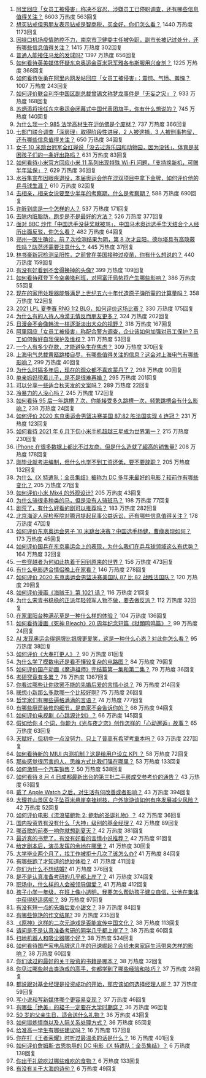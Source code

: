 1. [阿里回应「女员工被侵害」称决不容忍，涉嫌员工已停职调查，还有哪些信息值得关注？](https://www.zhihu.com/question/478068481) 8603 万热度 563回复
1. [想买钻戒但男朋友表示钻戒是智商税，买金好，你们怎么看？](https://www.zhihu.com/question/476531252) 1440 万热度 1173回复
1. [因禄口机场疫情防控不力，南京市卫健委主任被免职，副市长被记过处分，还有哪些信息值得关注？](https://www.zhihu.com/question/478042504) 1415 万热度 302回复
1. [普通人能接住马龙的发球吗?](https://www.zhihu.com/question/365520167) 1397 万热度 656回复
1. [如何看待英美媒体怀疑东京奥运会百米冠军雅各布斯服用兴奋剂？](https://www.zhihu.com/question/477207139) 1225 万热度 368回复
1. [如何看待张勇在阿里内网发帖回应「女员工被侵害」：震惊、气愤、羞愧？](https://www.zhihu.com/question/478136579) 1007 万热度 243回复
1. [如何评价联合利华中国区副总裁曾锡文称梦龙事件是「无妄之灾」？](https://www.zhihu.com/question/477777632) 933 万热度 168回复
1. [苏炳添将担任东京奥运会闭幕式中国代表团旗手，你有什么想说的？](https://www.zhihu.com/question/478064919) 745 万热度 140回复
1. [为什么我一个 985 法学高材生在沪仿佛是个废材？](https://www.zhihu.com/question/477345946) 737 万热度 366回复
1. [七部门联合调查「深房理」取得阶段性进展，2 人被逮捕，3 人被刑事拘留，还有哪些信息值得关注？](https://www.zhihu.com/question/478029208) 650 万热度 34回复
1. [女子 10 米跳台冠军全红婵说「没去过游乐园和动物园，因为没钱」，体育是贫困孩子们的一条好出路吗？](https://www.zhihu.com/question/477586825) 631 万热度 83回复
1. [如何看待小米官方回应小米 11 系列出现特殊 Wi-Fi 问题，「支持换新机，可赠半年延保」？](https://www.zhihu.com/question/477855445) 629 万热度 36回复
1. [水谷隼宣布因眼疾退役，本届奥运会他在混双项目中拿下金牌，如何评价他的乒乓球生涯？](https://www.zhihu.com/question/477818815) 610 万热度 82回复
1. [去相亲，相亲女说要至少半年的考察期，什么是考察期？](https://www.zhihu.com/question/477499318) 588 万热度 690回复
1. [许昕到底是一个怎样的人？](https://www.zhihu.com/question/26562462) 537 万热度 171回复
1. [去除内脏脂肪，跑步是不是最好的方法？](https://www.zhihu.com/question/427095682) 526 万热度 377回复
1. [面对 BBC 炒作「中国选手没获奖就被骂」，中国马术奥运选手华天结合个人经历出面反驳，你怎么看？](https://www.zhihu.com/question/477997777) 482 万热度 64回复
1. [郑州一医生确诊，前 7 次检测结果为阴，第 8 次才显阳，德尔塔具有高隐蔽性吗？防范还需要注意什么？](https://www.zhihu.com/question/478082310) 445 万热度 37回复
1. [林书豪新冠检测呈阳性，之前曾在美国接种过疫苗，你有什么想说的？](https://www.zhihu.com/question/477946784) 440 万热度 159回复
1. [有没有好看到不舍得换掉的头像?](https://www.zhihu.com/question/444911898) 399 万热度 109回复
1. [如何看待拜登下令空袭塔利班，对阿富汗局势将产生哪些影响？](https://www.zhihu.com/question/478149227) 386 万热度 55回复
1. [现在的家用处理器能够满足上世纪五六十年代造原子弹所需的计算量吗？](https://www.zhihu.com/question/463181858) 358 万热度 122回复
1. [2021 LPL 夏季赛 RNG 1:2 BLG，如何评价这场比赛？](https://www.zhihu.com/question/478058347) 330 万热度 175回复
1. [为什么有的人待人冷漠无情反而朋友更多？](https://www.zhihu.com/question/270794084) 324 万热度 202回复
1. [日漫会不会像韩流一样逐渐淡出大众的视野？](https://www.zhihu.com/question/472080432) 318 万热度 167回复
1. [阿里回应「女员工被侵害」称配合警方调查，企业该如何加强对员工保护？员工如何做好自我保护及维权？](https://www.zhihu.com/question/478107972) 311 万热度 53回复
1. [一个人有多少存款，才能避免生存焦虑？](https://www.zhihu.com/question/391300078) 309 万热度 370回复
1. [上海电气总裁黄瓯跳楼自尽，有哪些值得关注的信息？这会对上海电气有哪些影响？](https://www.zhihu.com/question/477621651) 299 万热度 40回复
1. [为什么时隔多年后，现在的观众都不喜欢蒙丹了？](https://www.zhihu.com/question/472556684) 298 万热度 90回复
1. [单亲妈妈带着儿子，是不是很难再婚？](https://www.zhihu.com/question/473240490) 295 万热度 201回复
1. [可以分享一些适合秋天发的文案吗？](https://www.zhihu.com/question/476701140) 289 万热度 22回复
1. [冷暴力的人没心吗？](https://www.zhihu.com/question/461127629) 245 万热度 172回复
1. [如何看待 95 后一年跳槽 7 次，你能接受多久跳槽一次，频繁跳槽会有什么影响？](https://www.zhihu.com/question/476738123) 238 万热度 24回复
1. [如何评价 2020 东京奥运会男篮决赛美国 87:82 胜法国实现 4 连冠？](https://www.zhihu.com/question/477932633) 231 万热度 123回复
1. [如何看待 2021 年 6 月下旬小米手机超越三星成为世界第一？](https://www.zhihu.com/question/477320880) 215 万热度 230回复
1. [iPhone 在很多数据上都比不过友商，但是什么造就了超高的销售量?](https://www.zhihu.com/question/476745626) 208 万热度 178回复
1. [刚毕业就考进编制，但什么也学不到工资还低，要不要辞职？](https://www.zhihu.com/question/477127718) 205 万热度 132回复
1. [为什么《X 特遣队：全员集结》被称为 DC 多年来最好的电影？较前作有哪些变化？](https://www.zhihu.com/question/475792645) 205 万热度 27回复
1. [如何评价小米 Mix4 的外观设计?](https://www.zhihu.com/question/477884268) 205 万热度 43回复
1. [为什么骑很多种类的马，但是没有人骑斑马？](https://www.zhihu.com/question/370589831) 198 万热度 77回复
1. [剧荒了，有什么好看的剧可以推荐吗？](https://www.zhihu.com/question/476880000) 183 万热度 282回复
1. [北京海淀人民检察院对腾讯提起民事公益诉讼，还有哪些信息值得关注？](https://www.zhihu.com/question/477859695) 178 万热度 47回复
1. [如何评价东京奥运会男子 10 米跳台决赛？中国选手杨健，曹缘表现如何？](https://www.zhihu.com/question/477997717) 173 万热度 45回复
1. [如何评价国乒在东京奥运会上的表现，为什么我们在乒乓球领域这么有优势？](https://www.zhihu.com/question/478006779) 164 万热度 32回复
1. [一些穿越者为何如此执着于回到原来的世界？](https://www.zhihu.com/question/342470067) 156 万热度 473回复
1. [有什么电影适合情侣晚上在家看？](https://www.zhihu.com/question/358887778) 146 万热度 278回复
1. [如何评价 2020 东京奥运会男篮决赛美国队 87 比 82 战胜法国队？](https://www.zhihu.com/question/477937942) 120 万热度 29回复
1. [如何评价漫画《海贼王》第 1021 话？](https://www.zhihu.com/question/477711074) 116 万热度 21回复
1. [为什么宋青书稳稳的正派年轻领军人物不做，要去做反派？](https://www.zhihu.com/question/359686707) 112 万热度 32回复
1. [在家里阳台种满花草是一种什么样的体验？](https://www.zhihu.com/question/461296029) 104 万热度 136回复
1. [如何看待漫画《死神 Bleach》20 周年纪念短篇《狱頣鸣鸣篇》？](https://www.zhihu.com/question/477547721) 99 万热度 24回复
1. [AI 发现奥运会得铜牌比银牌更爱笑，这是一种什么心态？对此你怎么看？](https://www.zhihu.com/question/477245106) 95 万热度 38回复
1. [如何评价《大奉打更人》？](https://www.zhihu.com/question/405669570) 90 万热度 81回复
1. [为什么学了模数电还是看不懂较复杂的电路图？](https://www.zhihu.com/question/432824969) 84 万热度 79回复
1. [如何评价国产动画《魔道祖师》完结篇第一集和第二集？](https://www.zhihu.com/question/477802080) 79 万热度 36回复
1. [考研究竟有多累？](https://www.zhihu.com/question/305504312) 78 万热度 1367回复
1. [你看过哪些让你欲罢不能的先婚后爱的言情小说？](https://www.zhihu.com/question/346921290) 76 万热度 214回复
1. [联想小新那么多款哪一个比较好啊?](https://www.zhihu.com/question/446796390) 75 万热度 26回复
1. [哲学家们有哪些逼格满满的言语？](https://www.zhihu.com/question/36158362) 74 万热度 777回复
1. [有哪些厨房装修的细节，是商家不会告诉你的？](https://www.zhihu.com/question/359436060) 68 万热度 94回复
1. [如何评价电视剧《心跳源计划》？](https://www.zhihu.com/question/457295420) 66 万热度 145回复
1. [假如给你 4 个词，你能为《光与夜之恋》创作怎样的「心动邂逅」故事？](https://www.zhihu.com/question/477227470) 65 万热度 63回复
1. [天赋好，但初中一点没努力，只上了普高有希望考重本吗？](https://www.zhihu.com/question/476203600) 63 万热度 227回复
1. [如何看待新的 MIUI 内测机制？这是给用户设立 KPI ？](https://www.zhihu.com/question/476869703) 58 万热度 72回复
1. [那些感觉很厉害的人，思维方式比我们强在哪里？](https://www.zhihu.com/question/444370761) 53 万热度 133回复
1. [如何激怒一个汽车销售？](https://www.zhihu.com/question/339586380) 50 万热度 538回复
1. [如何看待 8 月 4 日成都最新出台的第三批二手房成交参考价的通告？](https://www.zhihu.com/question/477252191) 43 万热度 63回复
1. [戴了 Apple Watch 之后，对生活有何改善或者影响？](https://www.zhihu.com/question/33319167) 43 万热度 394回复
1. [大理苍山景区女子坠百米悬崖幸挂树枝，户外旅游该如何有序发展减少风险？](https://www.zhihu.com/question/477425652) 42 万热度 52回复
1. [如何评价电影《流浪猫鲍勃 2: 鲍勃的圣诞礼物》？](https://www.zhihu.com/question/430198999) 42 万热度 36回复
1. [国内投资界有没有什么「大神」级别的基金经理？](https://www.zhihu.com/question/471745048) 42 万热度 89回复
1. [哪首歌的前奏一响你就想到夏天？](https://www.zhihu.com/question/477006405) 42 万热度 381回复
1. [最近真的书荒了，有没有好看的言情小说推荐？](https://www.zhihu.com/question/465306659) 42 万热度 91回复
1. [给定剧本后，演员发挥的余地在哪里？](https://www.zhihu.com/question/61957015) 41 万热度 30回复
1. [大学毕业两个月了，找工作被拒十几次了该怎么办?](https://www.zhihu.com/question/476445233) 41 万热度 84回复
1. [有哪些跑了才知道的绝妙体验？](https://www.zhihu.com/question/470573894) 41 万热度 411回复
1. [你们为什么不想结婚?](https://www.zhihu.com/question/470969088) 41 万热度 376回复
1. [是不是认真准备考研的几乎都上岸了？](https://www.zhihu.com/question/452073317) 41 万热度 374回复
1. [职场中，什么样的人会被领导偏爱？](https://www.zhihu.com/question/470177228) 41 万热度 412回复
1. [孩子小学一年级，在班上像小透明，我要怎么帮助孩子建立自信，让他在集体中获得舒适感呢？](https://www.zhihu.com/question/468896002) 39 万热度 97回复
1. [有没有短一点的先婚后爱小甜文？](https://www.zhihu.com/question/425137776) 39 万热度 84回复
1. [有哪些惊艳的作文结尾?](https://www.zhihu.com/question/369181074) 39 万热度 235回复
1. [《原神》这样的二次元游戏是否能宣传中国文化？](https://www.zhihu.com/question/476832017) 38 万热度 113回复
1. [请问是不是认真准备考研的同学几乎都上岸了？](https://www.zhihu.com/question/477664780) 38 万热度 60回复
1. [扫地机器人和吸尘器哪个好？](https://www.zhihu.com/question/28710282) 38 万热度 534回复
1. [如何看待国产家电品牌这几年的迅速崛起？会给未来家庭生活带来怎样的影响？](https://www.zhihu.com/question/477838300) 38 万热度 60回复
1. [你们读过的最好的关于投资的书籍是哪本？](https://www.zhihu.com/question/19870052) 38 万热度 32回复
1. [你见过哪些射击类游戏的高手，你都学到了哪些经验和技巧？](https://www.zhihu.com/question/477744021) 37 万热度 28回复
1. [都说跟对基金经理是投资成功的开始，那应该如何选择经理人呢？](https://www.zhihu.com/question/471114433) 37 万热度 59回复
1. [写小说和写新媒体哪个更容易变现？](https://www.zhihu.com/question/476919578) 37 万热度 46回复
1. [有哪些「绝美」的裙子一定要在大学时期穿？](https://www.zhihu.com/question/467045821) 36 万热度 96回复
1. [50 岁的父亲生日，适合送什么礼物？](https://www.zhihu.com/question/21769109) 36 万热度 43回复
1. [如何锻炼情商以及人际关系处理方式？](https://www.zhihu.com/question/332573219) 36 万热度 85回复
1. [给准高一学生有哪些建议吗？](https://www.zhihu.com/question/411057603) 16 万热度 157回复
1. [你在打《王者荣耀》时听过最温柔的话是什么？](https://www.zhihu.com/question/473782243) 16 万热度 401回复
1. [如何评价詹姆斯·古恩执导的 DC 电影《X 特遣队：全员集结》？](https://www.zhihu.com/question/476977382) 6 万热度 138回复
1. [你出于礼貌吃过哪些难吃的食物？](https://www.zhihu.com/question/475503789) 6 万热度 133回复
1. [有没有关于大海的诗句？](https://www.zhihu.com/question/470873271) 6 万热度 49回复
